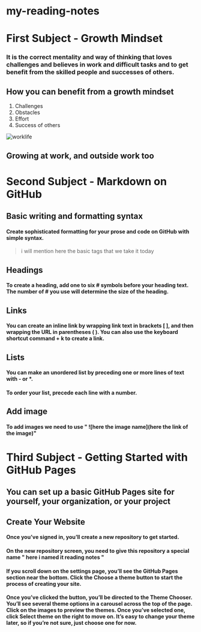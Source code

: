 # my-reading-notes 
# First Subject - Growth Mindset
### It is the correct mentality and way of thinking that loves challenges and believes in work and difficult tasks and to get benefit from the skilled people and successes of others.
## How you can benefit from a growth mindset
1. Challenges
2. Obstacles
3. Effort
4. Success of others

![worklife](https://www.lifeskillsgroup.com.au/hs-fs/hubfs/growth%20mindset-2.png?width=530&name=growth%20mindset-2.png)
## Growing at work, and outside work too


# Second Subject - Markdown on GitHub
## Basic writing and formatting syntax
#### Create sophisticated formatting for your prose and code on GitHub with simple syntax.
> i will mention here the basic tags that we take it today
## Headings
#### To create a heading, add one to six # symbols before your heading text. The number of # you use will determine the size of the heading.
## Links
#### You can create an inline link by wrapping link text in brackets [ ], and then wrapping the URL in parentheses ( ). You can also use the keyboard shortcut command + k to create a link.
## Lists
#### You can make an unordered list by preceding one or more lines of text with - or *.
#### To order your list, precede each line with a number.
## Add image
#### To add images we need to use " ![here the image name](here the link of the image)"

# Third Subject - Getting Started with GitHub Pages
## You can set up a basic GitHub Pages site for yourself, your organization, or your project
## Create Your Website
#### Once you’ve signed in, you’ll create a new repository to get started.
#### On the new repository screen, you need to give this repository a special name " here i named it reading notes "
#### If you scroll down on the settings page, you’ll see the GitHub Pages section near the bottom. Click the Choose a theme button to start the process of creating your site.
#### Once you’ve clicked the button, you’ll be directed to the Theme Chooser. You’ll see several theme options in a carousel across the top of the page. Click on the images to preview the themes. Once you’ve selected one, click Select theme on the right to move on. It’s easy to change your theme later, so if you’re not sure, just choose one for now.

